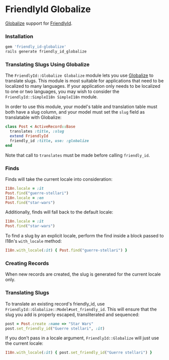 # FriendlyId Globalize

[Globalize](https://github.com/globalize/globalize) support for
[FriendlyId](https://github.com/norman/friendly_id).

### Installation
```ruby
gem 'friendly_id-globalize'
rails generate friendly_id_globalize
```

### Translating Slugs Using Globalize
The `FriendlyId::Globalize Globalize` module lets you use
[Globalize](https://github.com/globalize/globalize) to translate slugs. This
module is most suitable for applications that need to be localized to many
languages. If your application only needs to be localized to one or two
languages, you may wish to consider the `FriendlyId::SimpleI18n SimpleI18n`
module.

In order to use this module, your model's table and translation table must both
have a slug column, and your model must set the `slug` field as translatable
with Globalize:
```ruby
class Post < ActiveRecord::Base
  translates :title, :slug
  extend FriendlyId
  friendly_id :title, use: :globalize
end
```
Note that call to `translates` must be made before calling `friendly_id`.

### Finds
Finds will take the current locale into consideration:
```ruby
I18n.locale = :it
Post.find("guerre-stellari")
I18n.locale = :en
Post.find("star-wars")
```
Additionally, finds will fall back to the default locale:
```ruby
I18n.locale = :it
Post.find("star-wars")
```
To find a slug by an explicit locale, perform the find inside a block
passed to I18n's `with_locale` method:
```ruby
I18n.with_locale(:it) { Post.find("guerre-stellari") }
```
### Creating Records
When new records are created, the slug is generated for the current locale only.
### Translating Slugs
To translate an existing record's friendly_id, use
`FriendlyId::Globalize::Model#set_friendly_id`. This will ensure that the slug
you add is properly escaped, transliterated and sequenced:
```ruby
post = Post.create :name => "Star Wars"
post.set_friendly_id("Guerre stellari", :it)
```
If you don't pass in a locale argument, `FriendlyId::Globalize` will just use the
current locale:
```ruby
I18n.with_locale(:it) { post.set_friendly_id("Guerre stellari") }
```
